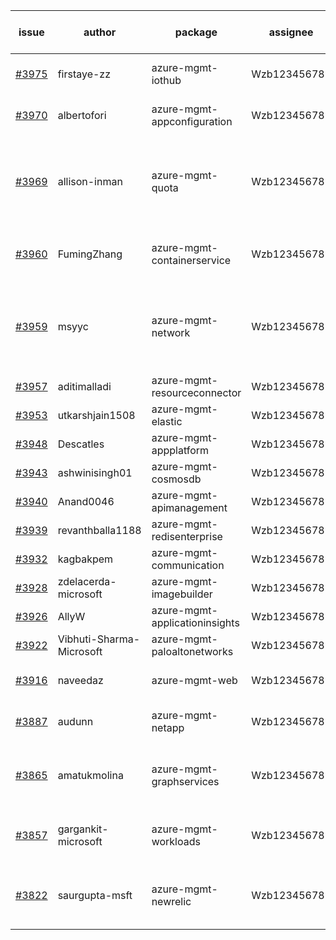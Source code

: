 | issue | author | package | assignee | bot advice | created date of issue | target release date | date from target |
| ------ | ------ | ------ | ------ | ------ | ------ | ------ | :-----: |
| [#3975](https://github.com/Azure/sdk-release-request/issues/3975) | firstaye-zz | azure-mgmt-iothub | Wzb123456789 | new issue. MultiAPI | 03-22 | 04-28 |  |
| [#3970](https://github.com/Azure/sdk-release-request/issues/3970) | albertofori | azure-mgmt-appconfiguration | Wzb123456789 | new issue. MultiAPI | 03-22 | 04-28 |  |
| [#3969](https://github.com/Azure/sdk-release-request/issues/3969) | allison-inman | azure-mgmt-quota | Wzb123456789 | new version is 0.0.0, please check base branch! | 03-22 | 04-28 |  |
| [#3960](https://github.com/Azure/sdk-release-request/issues/3960) | FumingZhang | azure-mgmt-containerservice | Wzb123456789 | new issue. new comment. | 03-22 | 04-28 |  |
| [#3959](https://github.com/Azure/sdk-release-request/issues/3959) | msyyc | azure-mgmt-network | Wzb123456789 | new version is 0.0.0, please check base branch! | 03-22 | 04-28 |  |
| [#3957](https://github.com/Azure/sdk-release-request/issues/3957) | aditimalladi | azure-mgmt-resourceconnector | Wzb123456789 |  | 03-21 | 04-28 |  |
| [#3953](https://github.com/Azure/sdk-release-request/issues/3953) | utkarshjain1508 | azure-mgmt-elastic | Wzb123456789 |  | 03-21 | 04-28 |  |
| [#3948](https://github.com/Azure/sdk-release-request/issues/3948) | Descatles | azure-mgmt-appplatform | Wzb123456789 |  | 03-17 | 04-28 |  |
| [#3943](https://github.com/Azure/sdk-release-request/issues/3943) | ashwinisingh01 | azure-mgmt-cosmosdb | Wzb123456789 |  | 03-16 | 04-28 |  |
| [#3940](https://github.com/Azure/sdk-release-request/issues/3940) | Anand0046 | azure-mgmt-apimanagement | Wzb123456789 |  | 03-16 | 04-28 |  |
| [#3939](https://github.com/Azure/sdk-release-request/issues/3939) | revanthballa1188 | azure-mgmt-redisenterprise | Wzb123456789 |  | 03-16 | 04-28 |  |
| [#3932](https://github.com/Azure/sdk-release-request/issues/3932) | kagbakpem | azure-mgmt-communication | Wzb123456789 |  | 03-15 | 04-28 |  |
| [#3928](https://github.com/Azure/sdk-release-request/issues/3928) | zdelacerda-microsoft | azure-mgmt-imagebuilder | Wzb123456789 |  | 03-15 | 04-28 |  |
| [#3926](https://github.com/Azure/sdk-release-request/issues/3926) | AllyW | azure-mgmt-applicationinsights | Wzb123456789 |  | 03-13 | 04-28 |  |
| [#3922](https://github.com/Azure/sdk-release-request/issues/3922) | Vibhuti-Sharma-Microsoft | azure-mgmt-paloaltonetworks | Wzb123456789 |  | 03-10 | 04-28 |  |
| [#3916](https://github.com/Azure/sdk-release-request/issues/3916) | naveedaz | azure-mgmt-web | Wzb123456789 | close to release date.  | 03-10 | 03-24 | 0 |
| [#3887](https://github.com/Azure/sdk-release-request/issues/3887) | audunn | azure-mgmt-netapp | Wzb123456789 | close to release date.  | 03-06 | 03-24 | 0 |
| [#3865](https://github.com/Azure/sdk-release-request/issues/3865) | amatukmolina | azure-mgmt-graphservices | Wzb123456789 | new comment. close to release date.  | 03-03 | 03-24 | 0 |
| [#3857](https://github.com/Azure/sdk-release-request/issues/3857) | gargankit-microsoft | azure-mgmt-workloads | Wzb123456789 | close to release date.  Hold on | 03-02 | 03-24 | 0 |
| [#3822](https://github.com/Azure/sdk-release-request/issues/3822) | saurgupta-msft | azure-mgmt-newrelic | Wzb123456789 | new comment. close to release date.  | 02-16 | 03-24 | 0 |
